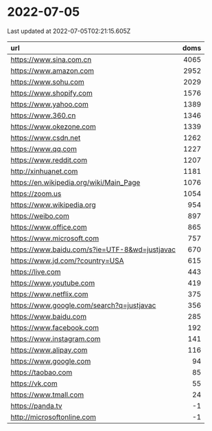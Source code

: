 # 2022-07-05

<!-- BEGIN -->
Last updated at 2022-07-05T02:21:15.605Z

url | doms
:- | -:
https://www.sina.com.cn | 4065
https://www.amazon.com | 2952
https://www.sohu.com | 2029
https://www.shopify.com | 1576
https://www.yahoo.com | 1389
https://www.360.cn | 1346
https://www.okezone.com | 1339
https://www.csdn.net | 1262
https://www.qq.com | 1227
https://www.reddit.com | 1207
http://xinhuanet.com | 1181
https://en.wikipedia.org/wiki/Main_Page | 1076
https://zoom.us | 1054
https://www.wikipedia.org | 954
https://weibo.com | 897
https://www.office.com | 865
https://www.microsoft.com | 757
https://www.baidu.com/s?ie=UTF-8&wd=justjavac | 670
https://www.jd.com/?country=USA | 615
https://live.com | 443
https://www.youtube.com | 419
https://www.netflix.com | 375
https://www.google.com/search?q=justjavac | 356
https://www.baidu.com | 285
https://www.facebook.com | 192
https://www.instagram.com | 141
https://www.alipay.com | 116
https://www.google.com | 94
https://taobao.com | 85
https://vk.com | 55
https://www.tmall.com | 24
https://panda.tv | -1
http://microsoftonline.com | -1
<!-- END -->
